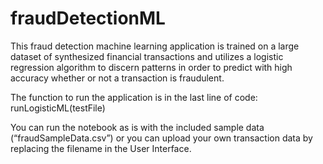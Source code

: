 # fraudDetectionML

 This fraud detection machine learning application is trained on a large dataset of synthesized financial transactions 
 and utilizes a logistic regression algorithm to discern patterns in order to predict with high accuracy whether or not 
 a transaction is fraudulent.
 
The function to run the application is in the last line of code:
runLogisticML(testFile)

You can run the notebook as is with the included sample data (“fraudSampleData.csv”) or you can upload your own transaction 
data by replacing the filename in the User Interface.
